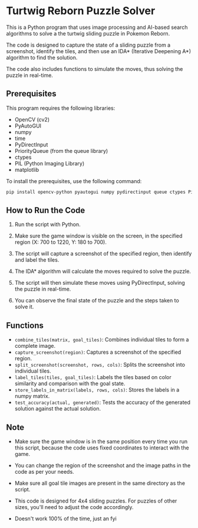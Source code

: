 # Turtwig Reborn Puzzle Solver

This is a Python program that uses image processing and AI-based search algorithms to solve a the turtwig sliding puzzle in Pokemon Reborn. 

The code is designed to capture the state of a sliding puzzle from a screenshot, identify the tiles, and then use an IDA* (Iterative Deepening A*) algorithm to find the solution. 

The code also includes functions to simulate the moves, thus solving the puzzle in real-time. 

## Prerequisites

This program requires the following libraries:
- OpenCV (cv2)
- PyAutoGUI
- numpy
- time
- PyDirectInput
- PriorityQueue (from the queue library)
- ctypes
- PIL (Python Imaging Library)
- matplotlib

To install the prerequisites, use the following command:

```bash
pip install opencv-python pyautogui numpy pydirectinput queue ctypes Pillow matplotlib
```

## How to Run the Code

1. Run the script with Python.

2. Make sure the game window is visible on the screen, in the specified region (X: 700 to 1220, Y: 180 to 700).

3. The script will capture a screenshot of the specified region, then identify and label the tiles.

4. The IDA* algorithm will calculate the moves required to solve the puzzle.

5. The script will then simulate these moves using PyDirectInput, solving the puzzle in real-time.

6. You can observe the final state of the puzzle and the steps taken to solve it.

## Functions

- `combine_tiles(matrix, goal_tiles)`: Combines individual tiles to form a complete image.
- `capture_screenshot(region)`: Captures a screenshot of the specified region.
- `split_screenshot(screenshot, rows, cols)`: Splits the screenshot into individual tiles.
- `label_tiles(tiles, goal_tiles)`: Labels the tiles based on color similarity and comparison with the goal state.
- `store_labels_in_matrix(labels, rows, cols)`: Stores the labels in a numpy matrix.
- `test_accuracy(actual, generated)`: Tests the accuracy of the generated solution against the actual solution.

## Note

- Make sure the game window is in the same position every time you run this script, because the code uses fixed coordinates to interact with the game.

- You can change the region of the screenshot and the image paths in the code as per your needs.

- Make sure all goal tile images are present in the same directory as the script.

- This code is designed for 4x4 sliding puzzles. For puzzles of other sizes, you'll need to adjust the code accordingly.

- Doesn't work 100% of the time, just an fyi

